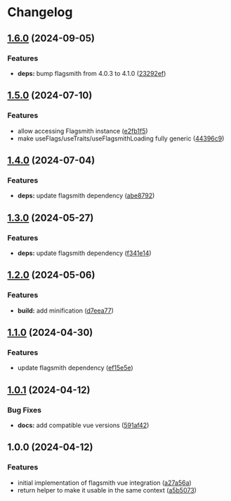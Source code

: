 # Changelog

## [1.6.0](https://github.com/jhoermann/flagsmith-vue/compare/v1.5.0...v1.6.0) (2024-09-05)


### Features

* **deps:** bump flagsmith from 4.0.3 to 4.1.0 ([23292ef](https://github.com/jhoermann/flagsmith-vue/commit/23292ef1aaa2db140b3e68e8b170c236f246fc24))

## [1.5.0](https://github.com/jhoermann/flagsmith-vue/compare/v1.4.0...v1.5.0) (2024-07-10)


### Features

* allow accessing Flagsmith instance ([e2fb1f5](https://github.com/jhoermann/flagsmith-vue/commit/e2fb1f538af48abd1294a688d409046a1be17ea7))
* make useFlags/useTraits/useFlagsmithLoading fully generic ([44396c9](https://github.com/jhoermann/flagsmith-vue/commit/44396c9098495e9aa055c0cdf3df34bb2bd9fe9d))

## [1.4.0](https://github.com/jhoermann/flagsmith-vue/compare/v1.3.0...v1.4.0) (2024-07-04)


### Features

* **deps:** update flagsmith dependency ([abe8792](https://github.com/jhoermann/flagsmith-vue/commit/abe879203354cda9e7bbec1f1573e0ce2c78fa78))

## [1.3.0](https://github.com/jhoermann/flagsmith-vue/compare/v1.2.0...v1.3.0) (2024-05-27)


### Features

* **deps:** update flagsmith dependency ([f341e14](https://github.com/jhoermann/flagsmith-vue/commit/f341e146aa1362f730b79051c3fc236964021969))

## [1.2.0](https://github.com/jhoermann/flagsmith-vue/compare/v1.1.0...v1.2.0) (2024-05-06)


### Features

* **build:** add minification ([d7eea77](https://github.com/jhoermann/flagsmith-vue/commit/d7eea77321c00ee347be38d5d7c2317cec5aea81))

## [1.1.0](https://github.com/jhoermann/flagsmith-vue/compare/v1.0.1...v1.1.0) (2024-04-30)


### Features

* update flagsmith dependency ([ef15e5e](https://github.com/jhoermann/flagsmith-vue/commit/ef15e5e0dc11e5842215f83149705fb5dd38f54e))

## [1.0.1](https://github.com/jhoermann/flagsmith-vue/compare/v1.0.0...v1.0.1) (2024-04-12)


### Bug Fixes

* **docs:** add compatible vue versions ([591af42](https://github.com/jhoermann/flagsmith-vue/commit/591af4294bc51dae74b73862ac10f734db08dbbc))

## 1.0.0 (2024-04-12)


### Features

* initial implementation of flagsmith vue integration ([a27a56a](https://github.com/jhoermann/flagsmith-vue/commit/a27a56a01b120c5a5526caa37502eda397d182fa))
* return helper to make it usable in the same context ([a5b5073](https://github.com/jhoermann/flagsmith-vue/commit/a5b5073d41df952a037fb8644cf018dc04d94eaf))
